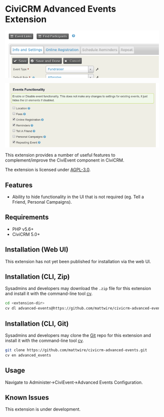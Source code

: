 # CiviCRM Advanced Events Extension

![Example Event Config](/docs/images/event_config_tab.png)

![Advanced Event Settings](/docs/images/advanced_event_settings.png)

This extension provides a number of useful features to complement/improve the CiviEvent component in CiviCRM.

The extension is licensed under [AGPL-3.0](LICENSE.txt).

## Features

* Ability to hide functionality in the UI that is not required (eg. Tell a Friend, Personal Campaigns).

## Requirements

* PHP v5.6+
* CiviCRM 5.0+

## Installation (Web UI)

This extension has not yet been published for installation via the web UI.

## Installation (CLI, Zip)

Sysadmins and developers may download the `.zip` file for this extension and
install it with the command-line tool [cv](https://github.com/civicrm/cv).

```bash
cd <extension-dir>
cv dl advanced-events@https://github.com/mattwire/civicrm-advanced-events/archive/master.zip
```

## Installation (CLI, Git)

Sysadmins and developers may clone the [Git](https://en.wikipedia.org/wiki/Git) repo for this extension and
install it with the command-line tool [cv](https://github.com/civicrm/cv).

```bash
git clone https://github.com/mattwire/civicrm-advanced-events.git
cv en advanced_events
```

## Usage

Navigate to Administer->CiviEvent->Advanced Events Configuration.

## Known Issues

This extension is under development.
